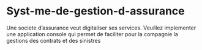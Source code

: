 # Syst-me-de-gestion-d-assurance
Une societe d’assurance veut digitaliser ses services. Veuillez implementer une application console qui permet de faciliter pour la compagnie la gestions des contrats et des sinistres
